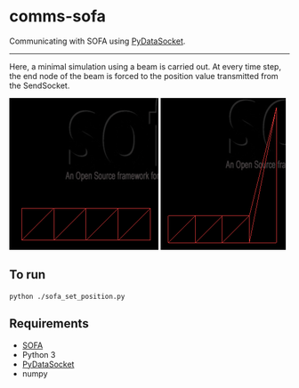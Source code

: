 # comms-sofa
Communicating with SOFA using [PyDataSocket](https://github.com/psomers3/PyDataSocket).

----

Here, a minimal simulation using a beam is carried out.
At every time step, the end node of the beam
is forced to the position value transmitted
from the SendSocket.

![](https://github.com/feudalism/sa-code/raw/python2/comms-sofa/start.PNG)
![](https://github.com/feudalism/sa-code/raw/python2/comms-sofa/end.PNG)

## To run
    python ./sofa_set_position.py

## Requirements
* [SOFA](https://www.sofa-framework.org/)
* Python 3
* [PyDataSocket](https://github.com/psomers3/PyDataSocket)
* numpy